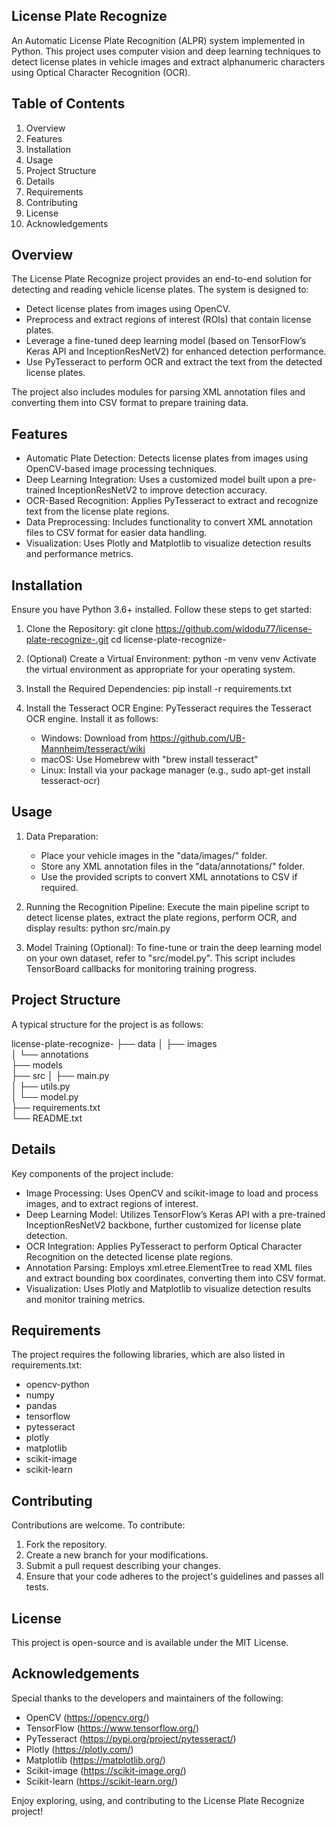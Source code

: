 License Plate Recognize
-----------------------
An Automatic License Plate Recognition (ALPR) system implemented in Python. This project uses computer vision and deep learning techniques to detect license plates in vehicle images and extract alphanumeric characters using Optical Character Recognition (OCR).

Table of Contents
-----------------
1. Overview
2. Features
3. Installation
4. Usage
5. Project Structure
6. Details
7. Requirements
8. Contributing
9. License
10. Acknowledgements

Overview
--------
The License Plate Recognize project provides an end-to-end solution for detecting and reading vehicle license plates. The system is designed to:
- Detect license plates from images using OpenCV.
- Preprocess and extract regions of interest (ROIs) that contain license plates.
- Leverage a fine-tuned deep learning model (based on TensorFlow’s Keras API and InceptionResNetV2) for enhanced detection performance.
- Use PyTesseract to perform OCR and extract the text from the detected license plates.

The project also includes modules for parsing XML annotation files and converting them into CSV format to prepare training data.

Features
--------
- Automatic Plate Detection: Detects license plates from images using OpenCV-based image processing techniques.
- Deep Learning Integration: Uses a customized model built upon a pre-trained InceptionResNetV2 to improve detection accuracy.
- OCR-Based Recognition: Applies PyTesseract to extract and recognize text from the license plate regions.
- Data Preprocessing: Includes functionality to convert XML annotation files to CSV format for easier data handling.
- Visualization: Uses Plotly and Matplotlib to visualize detection results and performance metrics.

Installation
------------
Ensure you have Python 3.6+ installed. Follow these steps to get started:

1. Clone the Repository:
   git clone https://github.com/widodu77/license-plate-recognize-.git
   cd license-plate-recognize-

2. (Optional) Create a Virtual Environment:
   python -m venv venv
   Activate the virtual environment as appropriate for your operating system.

3. Install the Required Dependencies:
   pip install -r requirements.txt

4. Install the Tesseract OCR Engine:
   PyTesseract requires the Tesseract OCR engine. Install it as follows:
   - Windows: Download from https://github.com/UB-Mannheim/tesseract/wiki
   - macOS: Use Homebrew with "brew install tesseract"
   - Linux: Install via your package manager (e.g., sudo apt-get install tesseract-ocr)

Usage
-----
1. Data Preparation:
   - Place your vehicle images in the "data/images/" folder.
   - Store any XML annotation files in the "data/annotations/" folder.
   - Use the provided scripts to convert XML annotations to CSV if required.

2. Running the Recognition Pipeline:
   Execute the main pipeline script to detect license plates, extract the plate regions, perform OCR, and display results:
   python src/main.py

3. Model Training (Optional):
   To fine-tune or train the deep learning model on your own dataset, refer to "src/model.py". This script includes TensorBoard callbacks for monitoring training progress.

Project Structure
-----------------
A typical structure for the project is as follows:

license-plate-recognize-
├── data
│   ├── images         
│   └── annotations    
├── models            
├── src
│   ├── main.py        
│   ├── utils.py       
│   └── model.py       
├── requirements.txt   
└── README.txt         

Details
-------
Key components of the project include:

- Image Processing: Uses OpenCV and scikit-image to load and process images, and to extract regions of interest.
- Deep Learning Model: Utilizes TensorFlow’s Keras API with a pre-trained InceptionResNetV2 backbone, further customized for license plate detection.
- OCR Integration: Applies PyTesseract to perform Optical Character Recognition on the detected license plate regions.
- Annotation Parsing: Employs xml.etree.ElementTree to read XML files and extract bounding box coordinates, converting them into CSV format.
- Visualization: Uses Plotly and Matplotlib to visualize detection results and monitor training metrics.

Requirements
------------
The project requires the following libraries, which are also listed in requirements.txt:
- opencv-python
- numpy
- pandas
- tensorflow
- pytesseract
- plotly
- matplotlib
- scikit-image
- scikit-learn

Contributing
------------
Contributions are welcome. To contribute:
1. Fork the repository.
2. Create a new branch for your modifications.
3. Submit a pull request describing your changes.
4. Ensure that your code adheres to the project's guidelines and passes all tests.

License
-------
This project is open-source and is available under the MIT License.

Acknowledgements
----------------
Special thanks to the developers and maintainers of the following:
- OpenCV (https://opencv.org/)
- TensorFlow (https://www.tensorflow.org/)
- PyTesseract (https://pypi.org/project/pytesseract/)
- Plotly (https://plotly.com/)
- Matplotlib (https://matplotlib.org/)
- Scikit-image (https://scikit-image.org/)
- Scikit-learn (https://scikit-learn.org/)

Enjoy exploring, using, and contributing to the License Plate Recognize project!

